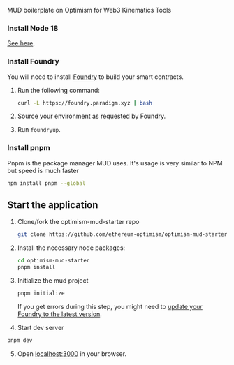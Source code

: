MUD boilerplate on Optimism for Web3 Kinematics Tools

### Install Node 18

[See here](https://nodejs.org/en/download/).

### Install Foundry

You will need to install [Foundry](https://book.getfoundry.sh/getting-started/installation) to build your smart contracts.

1. Run the following command:

   ```sh
   curl -L https://foundry.paradigm.xyz | bash
   ```

1. Source your environment as requested by Foundry.

1. Run `foundryup`.

</details>

### Install pnpm

Pnpm is the package manager MUD uses. It's usage is very similar to NPM but speed is much faster

```bash
npm install pnpm --global
```

## Start the application

1. Clone/fork the optimism-mud-starter repo

   ```sh
   git clone https://github.com/ethereum-optimism/optimism-mud-starter.git
   ```

2. Install the necessary node packages:

   ```sh
   cd optimism-mud-starter
   pnpm install
   ```

3. Initialize the mud project

   ```sh
   pnpm initialize
   ```

   If you get errors during this step, you might need to [update your Foundry to the latest version](#install-foundry).

4. Start dev server

```sh
pnpm dev
```

5. Open [localhost:3000](http://localhost:3000) in your browser.

